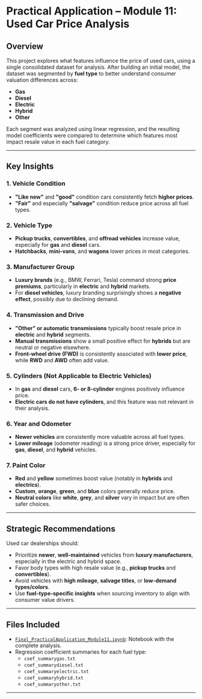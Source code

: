 # Practical Application – Module 11: Used Car Price Analysis

## Overview

This project explores what features influence the price of used cars, using a single consolidated dataset for analysis. After building an initial model, the dataset was segmented by **fuel type** to better understand consumer valuation differences across:

- **Gas**
- **Diesel**
- **Electric**
- **Hybrid**
- **Other**

Each segment was analyzed using linear regression, and the resulting model coefficients were compared to determine which features most impact resale value in each fuel category.

---

## Key Insights

### 1. Vehicle Condition
- **"Like new"** and **"good"** condition cars consistently fetch **higher prices**.
- **"Fair"** and especially **"salvage"** condition reduce price across all fuel types.

### 2. Vehicle Type
- **Pickup trucks**, **convertibles**, and **offroad vehicles** increase value, especially for **gas** and **diesel** cars.
- **Hatchbacks**, **mini-vans**, and **wagons** lower prices in most categories.

### 3. Manufacturer Group
- **Luxury brands** (e.g., BMW, Ferrari, Tesla) command strong **price premiums**, particularly in **electric** and **hybrid** markets.
- For **diesel vehicles**, luxury branding surprisingly shows a **negative effect**, possibly due to declining demand.

### 4. Transmission and Drive
- **"Other" or automatic transmissions** typically boost resale price in **electric** and **hybrid** segments.
- **Manual transmissions** show a small positive effect for **hybrids** but are neutral or negative elsewhere.
- **Front-wheel drive (FWD)** is consistently associated with **lower price**, while **RWD** and **AWD** often add value.

### 5. Cylinders (Not Applicable to Electric Vehicles)
- In **gas** and **diesel** cars, **6- or 8-cylinder** engines positively influence price.
- **Electric cars do not have cylinders**, and this feature was not relevant in their analysis.

### 6. Year and Odometer
- **Newer vehicles** are consistently more valuable across all fuel types.
- **Lower mileage** (odometer reading) is a strong price driver, especially for **gas**, **diesel**, and **hybrid** vehicles.

### 7. Paint Color
- **Red** and **yellow** sometimes boost value (notably in **hybrids** and **electrics**).
- **Custom**, **orange**, **green**, and **blue** colors generally reduce price.
- **Neutral colors** like **white**, **grey**, and **silver** vary in impact but are often safer choices.

---

## Strategic Recommendations

Used car dealerships should:

- Prioritize **newer**, **well-maintained** vehicles from **luxury manufacturers**, especially in the electric and hybrid space.
- Favor body types with high resale value (e.g., **pickup trucks** and **convertibles**).
- Avoid vehicles with **high mileage**, **salvage titles**, or **low-demand types/colors**.
- Use **fuel-type-specific insights** when sourcing inventory to align with consumer value drivers.

---

## Files Included

- [`Final_PracticalApplication_Module11.ipynb`](https://github.com/your-username/your-repo-name/blob/main/Final_PracticalApplication_Module11.ipynb): Notebook with the complete analysis.
- Regression coefficient summaries for each fuel type:
  - `coef_summarygas.txt`
  - `coef_summarydiesel.txt`
  - `coef_summaryelectric.txt`
  - `coef_summaryhybrid.txt`
  - `coef_summaryother.txt`
---
